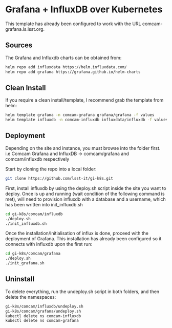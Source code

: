 Grafana + InfluxDB over Kubernetes
==================================

This template has already been configured to work with the URL comcam-grafana.ls.lsst.org.

Sources
-------

The Grafana and Influxdb charts can be obtained from:

```bash
helm repo add influxdata https://helm.influxdata.com/
helm repo add grafana https://grafana.github.io/helm-charts
```

Clean Install
-------------

If you require a clean install/template, I recommend grab the template from helm:

```bash
helm template grafana -n comcam-grafana grafana/grafana -f values
helm template influxdb -n comcam-influxdb influxdata/influxdb -f values
```

Deployment
----------

Depending on the site and instance, you must browse into the folder first.
i.e Comcam Grafana and InfluxDB -> comcam/grafana and comcam/influxdb respectively

Start by cloning the repo into a local folder:

```bash
git clone https://github.com/lsst-it/gi-k8s.git
```

First, install influxdb by using the deploy.sh script inside the site you want to deploy.
Once is up and running (wait condition of the following command is met), will need to
provision influxdb with a database and a username, which has been written into init_influxdb.sh

```bash
cd gi-k8s/comcam/influxdb
./deploy.sh
./init_influxdb.sh
```

Once the installation/Initialisation of influx is done, proceed with the deployment of Grafana.
This installation has already been configured so it connects with influxdb upon the first run:

```bash
cd gi-k8s/comcam/grafana
./deploy.sh
./init_grafana.sh
```

Uninstall
---------

To delete everything, run the undeploy.sh script in both folders, and then delete the namespaces:

```bash
gi-k8s/comcam/influxdb/undeploy.sh
gi-k8s/comcam/grafana/undeploy.sh
kubectl delete ns comcam-influxdb
kubectl delete ns comcam-grafana
```
